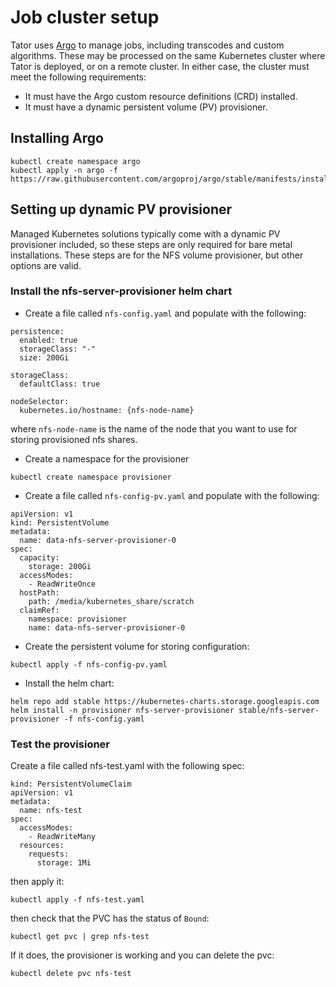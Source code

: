 # Job cluster setup

Tator uses [Argo](https://argoproj.github.io/argo/) to manage jobs, including transcodes and custom algorithms. These may be processed on the same Kubernetes cluster where Tator is deployed, or on a remote cluster. In either case, the cluster must meet the following requirements:

- It must have the Argo custom resource definitions (CRD) installed.
- It must have a dynamic persistent volume (PV) provisioner.

## Installing Argo

```
kubectl create namespace argo
kubectl apply -n argo -f https://raw.githubusercontent.com/argoproj/argo/stable/manifests/install.yaml
```

## Setting up dynamic PV provisioner

Managed Kubernetes solutions typically come with a dynamic PV provisioner included, so these steps are only required for bare metal installations. These steps are for the NFS volume provisioner, but other options are valid.

### Install the nfs-server-provisioner helm chart

* Create a file called `nfs-config.yaml` and populate with the following:

```
persistence:
  enabled: true
  storageClass: "-"
  size: 200Gi

storageClass:
  defaultClass: true

nodeSelector:
  kubernetes.io/hostname: {nfs-node-name}
```

where `nfs-node-name` is the name of the node that you want to use for storing provisioned nfs shares.

* Create a namespace for the provisioner

```
kubectl create namespace provisioner
```

* Create a file called `nfs-config-pv.yaml` and populate with the following:

```
apiVersion: v1
kind: PersistentVolume
metadata:
  name: data-nfs-server-provisioner-0
spec:
  capacity:
    storage: 200Gi
  accessModes:
    - ReadWriteOnce
  hostPath:
    path: /media/kubernetes_share/scratch
  claimRef:
    namespace: provisioner
    name: data-nfs-server-provisioner-0
```

* Create the persistent volume for storing configuration:

```
kubectl apply -f nfs-config-pv.yaml
```

* Install the helm chart:

```
helm repo add stable https://kubernetes-charts.storage.googleapis.com
helm install -n provisioner nfs-server-provisioner stable/nfs-server-provisioner -f nfs-config.yaml
```

### Test the provisioner

Create a file called nfs-test.yaml with the following spec:

```
kind: PersistentVolumeClaim
apiVersion: v1
metadata:
  name: nfs-test
spec:
  accessModes:
    - ReadWriteMany
  resources:
    requests:
      storage: 1Mi
```
then apply it:

```
kubectl apply -f nfs-test.yaml
```

then check that the PVC has the status of `Bound`:

```
kubectl get pvc | grep nfs-test
```

If it does, the provisioner is working and you can delete the pvc:

```
kubectl delete pvc nfs-test
```
